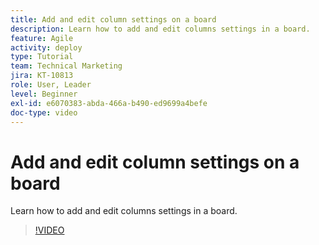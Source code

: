 ```yaml
---
title: Add and edit column settings on a board
description: Learn how to add and edit columns settings in a board.
feature: Agile
activity: deploy
type: Tutorial
team: Technical Marketing
jira: KT-10813
role: User, Leader
level: Beginner
exl-id: e6070383-abda-466a-b490-ed9699a4befe
doc-type: video
---
```

# Add and edit column settings on a board

Learn how to add and edit columns settings in a board.

>[!VIDEO](https://video.tv.adobe.com/v/347332/?quality=12&learn=on&enablevpops)
